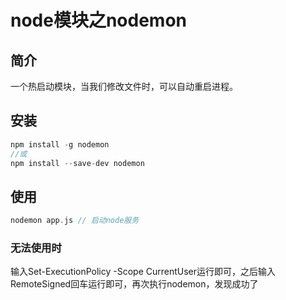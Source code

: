 # node模块之nodemon

## 简介

一个热启动模块，当我们修改文件时，可以自动重启进程。

## 安装

```cpp
npm install -g nodemon
//或
npm install --save-dev nodemon
```

## 使用

```cpp
nodemon app.js // 启动node服务
```

### 无法使用时

输入Set-ExecutionPolicy -Scope CurrentUser运行即可，之后输入RemoteSigned回车运行即可，再次执行nodemon，发现成功了



